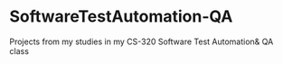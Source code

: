 # SoftwareTestAutomation-QA
Projects from my studies in my CS-320 Software Test Automation&amp; QA class
